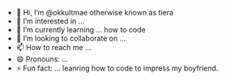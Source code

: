 - 👋 Hi, I’m @okkultmae otherwise known as tiera
- 👀 I’m interested in ...
- 🌱 I’m currently learning ... how to code
- 💞️ I’m looking to collaborate on ...
- 📫 How to reach me ...
- 😄 Pronouns: ...
- ⚡ Fun fact: ... leanring how to code to impress my boyfriend.

<!---
okkultmae/okkultmae is a ✨ special ✨ repository because its `README.md` (this file) appears on your GitHub profile.
You can click the Preview link to take a look at your changes.
--->
